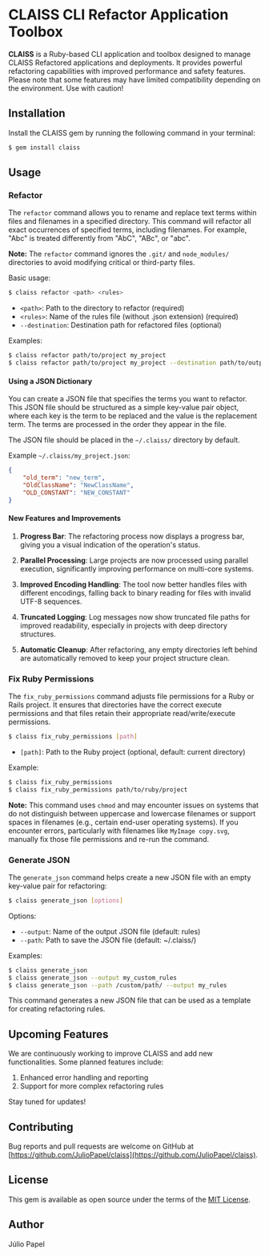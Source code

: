 # CLAISS CLI Refactor Application Toolbox

**CLAISS** is a Ruby-based CLI application and toolbox designed to manage CLAISS Refactored applications and deployments. It provides powerful refactoring capabilities with improved performance and safety features. Please note that some features may have limited compatibility depending on the environment. Use with caution!

## Installation

Install the CLAISS gem by running the following command in your terminal:

```sh
$ gem install claiss
```

## Usage

### Refactor

The `refactor` command allows you to rename and replace text terms within files and filenames in a specified directory. This command will refactor all exact occurrences of specified terms, including filenames. For example, "Abc" is treated differently from "AbC", "ABc", or "abc".

**Note:** The `refactor` command ignores the `.git/` and `node_modules/` directories to avoid modifying critical or third-party files.

Basic usage:

```sh
$ claiss refactor <path> <rules>
```

- `<path>`: Path to the directory to refactor (required)
- `<rules>`: Name of the rules file (without .json extension) (required)
- `--destination`: Destination path for refactored files (optional)

Examples:

```sh
$ claiss refactor path/to/project my_project
$ claiss refactor path/to/project my_project --destination path/to/output
```

#### Using a JSON Dictionary

You can create a JSON file that specifies the terms you want to refactor. This JSON file should be structured as a simple key-value pair object, where each key is the term to be replaced and the value is the replacement term. The terms are processed in the order they appear in the file.

The JSON file should be placed in the `~/.claiss/` directory by default.

Example `~/.claiss/my_project.json`:

```json
{
    "old_term": "new_term",
    "OldClassName": "NewClassName",
    "OLD_CONSTANT": "NEW_CONSTANT"
}
```

#### New Features and Improvements

1. **Progress Bar**: The refactoring process now displays a progress bar, giving you a visual indication of the operation's status.

2. **Parallel Processing**: Large projects are now processed using parallel execution, significantly improving performance on multi-core systems.

3. **Improved Encoding Handling**: The tool now better handles files with different encodings, falling back to binary reading for files with invalid UTF-8 sequences.

4. **Truncated Logging**: Log messages now show truncated file paths for improved readability, especially in projects with deep directory structures.

5. **Automatic Cleanup**: After refactoring, any empty directories left behind are automatically removed to keep your project structure clean.

### Fix Ruby Permissions

The `fix_ruby_permissions` command adjusts file permissions for a Ruby or Rails project. It ensures that directories have the correct execute permissions and that files retain their appropriate read/write/execute permissions.

```sh
$ claiss fix_ruby_permissions [path]
```

- `[path]`: Path to the Ruby project (optional, default: current directory)

Example:

```sh
$ claiss fix_ruby_permissions
$ claiss fix_ruby_permissions path/to/ruby/project
```

**Note:** This command uses `chmod` and may encounter issues on systems that do not distinguish between uppercase and lowercase filenames or support spaces in filenames (e.g., certain end-user operating systems). If you encounter errors, particularly with filenames like `MyImage copy.svg`, manually fix those file permissions and re-run the command.

### Generate JSON

The `generate_json` command helps create a new JSON file with an empty key-value pair for refactoring:

```sh
$ claiss generate_json [options]
```

Options:
- `--output`: Name of the output JSON file (default: rules)
- `--path`: Path to save the JSON file (default: ~/.claiss/)

Examples:

```sh
$ claiss generate_json
$ claiss generate_json --output my_custom_rules
$ claiss generate_json --path /custom/path/ --output my_rules
```

This command generates a new JSON file that can be used as a template for creating refactoring rules.

## Upcoming Features

We are continuously working to improve CLAISS and add new functionalities. Some planned features include:

1. Enhanced error handling and reporting
2. Support for more complex refactoring rules

Stay tuned for updates!

## Contributing

Bug reports and pull requests are welcome on GitHub at [https://github.com/JulioPapel/claiss](https://github.com/JulioPapel/claiss).

## License

This gem is available as open source under the terms of the [MIT License](https://opensource.org/licenses/MIT).

## Author

Júlio Papel